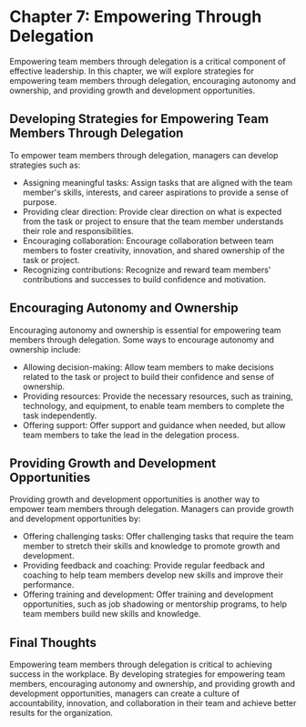 Chapter 7: Empowering Through Delegation
========================================

Empowering team members through delegation is a critical component of effective leadership. In this chapter, we will explore strategies for empowering team members through delegation, encouraging autonomy and ownership, and providing growth and development opportunities.

Developing Strategies for Empowering Team Members Through Delegation
--------------------------------------------------------------------

To empower team members through delegation, managers can develop strategies such as:

* Assigning meaningful tasks: Assign tasks that are aligned with the team member's skills, interests, and career aspirations to provide a sense of purpose.
* Providing clear direction: Provide clear direction on what is expected from the task or project to ensure that the team member understands their role and responsibilities.
* Encouraging collaboration: Encourage collaboration between team members to foster creativity, innovation, and shared ownership of the task or project.
* Recognizing contributions: Recognize and reward team members' contributions and successes to build confidence and motivation.

Encouraging Autonomy and Ownership
----------------------------------

Encouraging autonomy and ownership is essential for empowering team members through delegation. Some ways to encourage autonomy and ownership include:

* Allowing decision-making: Allow team members to make decisions related to the task or project to build their confidence and sense of ownership.
* Providing resources: Provide the necessary resources, such as training, technology, and equipment, to enable team members to complete the task independently.
* Offering support: Offer support and guidance when needed, but allow team members to take the lead in the delegation process.

Providing Growth and Development Opportunities
----------------------------------------------

Providing growth and development opportunities is another way to empower team members through delegation. Managers can provide growth and development opportunities by:

* Offering challenging tasks: Offer challenging tasks that require the team member to stretch their skills and knowledge to promote growth and development.
* Providing feedback and coaching: Provide regular feedback and coaching to help team members develop new skills and improve their performance.
* Offering training and development: Offer training and development opportunities, such as job shadowing or mentorship programs, to help team members build new skills and knowledge.

Final Thoughts
--------------

Empowering team members through delegation is critical to achieving success in the workplace. By developing strategies for empowering team members, encouraging autonomy and ownership, and providing growth and development opportunities, managers can create a culture of accountability, innovation, and collaboration in their team and achieve better results for the organization.
